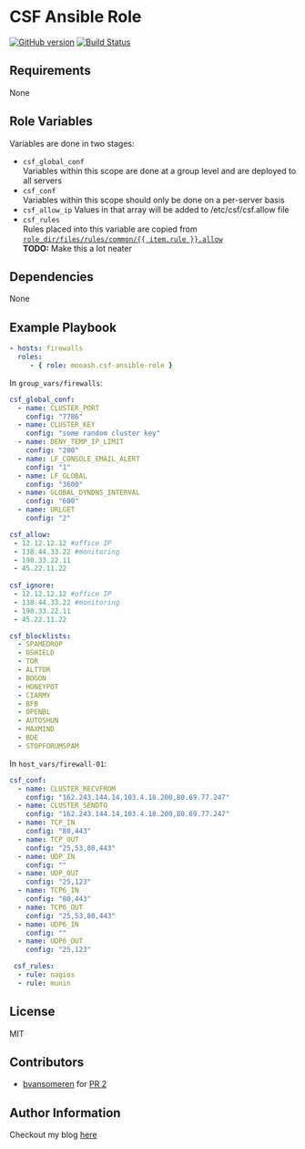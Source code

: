 CSF Ansible Role
=========

[![GitHub version](https://badge.fury.io/gh/jloh%2Fcsf-ansible-role.svg)](http://badge.fury.io/gh/jloh%2Fcsf-ansible-role) [![Build Status](https://travis-ci.org/jloh/csf-ansible-role.svg?branch=master)](https://travis-ci.org/jloh/csf-ansible-role)

Requirements
------------

None

Role Variables
--------------

Variables are done in two stages:

 * `csf_global_conf`  
   Variables within this scope are done at a group level and are deployed to all servers
 * `csf_conf`  
   Variables within this scope should only be done on a per-server basis
 * `csf_allow_ip`
   Values in that array will be added to /etc/csf/csf.allow file 
 * `csf_rules`  
   Rules placed into this variable are copied from [`role_dir/files/rules/common/{{ item.rule }}.allow`](files/rules/common)  
   **TODO:** Make this a lot neater

Dependencies
------------

None

Example Playbook
----------------

```yaml
- hosts: firewalls
  roles:
     - { role: mooash.csf-ansible-role }
```

In `group_vars/firewalls`:

```yaml
csf_global_conf:
  - name: CLUSTER_PORT
    config: "7786"
  - name: CLUSTER_KEY
    config: "some random cluster key"
  - name: DENY_TEMP_IP_LIMIT
    config: "200"
  - name: LF_CONSOLE_EMAIL_ALERT
    config: "1"
  - name: LF_GLOBAL
    config: "3600"
  - name: GLOBAL_DYNDNS_INTERVAL
    config: "600"
  - name: URLGET
    config: "2"

csf_allow:
 - 12.12.12.12 #office IP
 - 138.44.33.22 #monitoring
 - 198.33.22.11
 - 45.22.11.22
 
csf_ignore:
 - 12.12.12.12 #office IP
 - 138.44.33.22 #monitoring
 - 198.33.22.11
 - 45.22.11.22

csf_blocklists:
  - SPAMEDROP
  - DSHIELD
  - TOR
  - ALTTOR
  - BOGON
  - HONEYPOT
  - CIARMY
  - BFB
  - OPENBL
  - AUTOSHUN
  - MAXMIND
  - BDE
  - STOPFORUMSPAM
```


In `host_vars/firewall-01`:

```yaml
csf_conf:
  - name: CLUSTER_RECVFROM
    config: "162.243.144.14,103.4.18.200,80.69.77.247"
  - name: CLUSTER_SENDTO
    config: "162.243.144.14,103.4.18.200,80.69.77.247"
  - name: TCP_IN
    config: "80,443"
  - name: TCP_OUT
    config: "25,53,80,443"
  - name: UDP_IN
    config: ""
  - name: UDP_OUT
    config: "25,123"
  - name: TCP6_IN
    config: "80,443"
  - name: TCP6_OUT
    config: "25,53,80,443"
  - name: UDP6_IN
    config: ""
  - name: UDP6_OUT
    config: "25,123"

 csf_rules:
  - rule: nagios
  - rule: munin
```

License
-------

MIT

Contributors
------------

 * [bvansomeren](https://github.com/bvansomeren) for [PR 2](https://github.com/jloh/csf-ansible-role/pull/2)

Author Information
------------------

Checkout my blog [here](https://blog.jloh.co/#pk_campaign=GitHub-Project&pk_kwd=csf-ansible-role)
